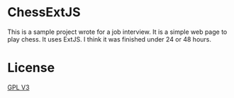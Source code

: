 ChessExtJS
==========

This is a sample project wrote for a job interview.  It is a simple web page to play chess.  It uses ExtJS.  I think it was finished under 24 or 48 hours.

License
=======

[GPL V3](http://www.gnu.org/copyleft/gpl.html)

